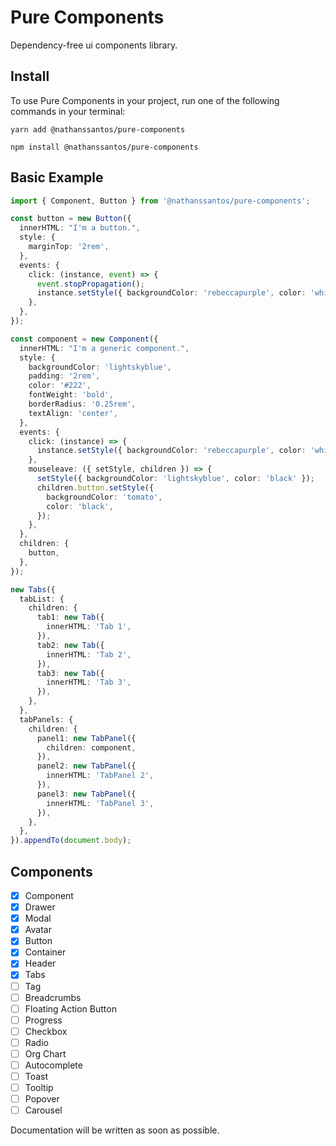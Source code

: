 # Pure Components

Dependency-free ui components library.

## Install

To use Pure Components in your project, run one of the following commands in your terminal:

```
yarn add @nathanssantos/pure-components
```

```
npm install @nathanssantos/pure-components
```

## Basic Example

```typescript
import { Component, Button } from '@nathanssantos/pure-components';

const button = new Button({
  innerHTML: "I'm a button.",
  style: {
    marginTop: '2rem',
  },
  events: {
    click: (instance, event) => {
      event.stopPropagation();
      instance.setStyle({ backgroundColor: 'rebeccapurple', color: 'white' });
    },
  },
});

const component = new Component({
  innerHTML: "I'm a generic component.",
  style: {
    backgroundColor: 'lightskyblue',
    padding: '2rem',
    color: '#222',
    fontWeight: 'bold',
    borderRadius: '0.25rem',
    textAlign: 'center',
  },
  events: {
    click: (instance) => {
      instance.setStyle({ backgroundColor: 'rebeccapurple', color: 'white' });
    },
    mouseleave: ({ setStyle, children }) => {
      setStyle({ backgroundColor: 'lightskyblue', color: 'black' });
      children.button.setStyle({
        backgroundColor: 'tomato',
        color: 'black',
      });
    },
  },
  children: {
    button,
  },
});

new Tabs({
  tabList: {
    children: {
      tab1: new Tab({
        innerHTML: 'Tab 1',
      }),
      tab2: new Tab({
        innerHTML: 'Tab 2',
      }),
      tab3: new Tab({
        innerHTML: 'Tab 3',
      }),
    },
  },
  tabPanels: {
    children: {
      panel1: new TabPanel({
        children: component,
      }),
      panel2: new TabPanel({
        innerHTML: 'TabPanel 2',
      }),
      panel3: new TabPanel({
        innerHTML: 'TabPanel 3',
      }),
    },
  },
}).appendTo(document.body);
```

## Components

- [x] Component
- [x] Drawer
- [x] Modal
- [x] Avatar
- [x] Button
- [x] Container
- [x] Header
- [x] Tabs
- [ ] Tag
- [ ] Breadcrumbs
- [ ] Floating Action Button
- [ ] Progress
- [ ] Checkbox
- [ ] Radio
- [ ] Org Chart
- [ ] Autocomplete
- [ ] Toast
- [ ] Tooltip
- [ ] Popover
- [ ] Carousel

Documentation will be written as soon as possible.
